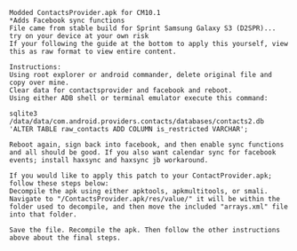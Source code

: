     Modded ContactsProvider.apk for CM10.1
    *Adds Facebook sync functions
    File came from stable build for Sprint Samsung Galaxy S3 (D2SPR)... try on your device at your own risk
    If your following the guide at the bottom to apply this yourself, view this as raw format to view entire content.
    
    Instructions:
    Using root explorer or android commander, delete original file and copy over mine.
    Clear data for contactsprovider and facebook and reboot.
    Using either ADB shell or terminal emulator execute this command:
    
    sqlite3 /data/data/com.android.providers.contacts/databases/contacts2.db 'ALTER TABLE raw_contacts ADD COLUMN is_restricted VARCHAR';
    
    Reboot again, sign back into facebook, and then enable sync functions and all should be good. If you also want calendar sync for facebook events; install haxsync and haxsync jb workaround.
    
    If you would like to apply this patch to your ContactProvider.apk; follow these steps below:
    Decompile the apk using either apktools, apkmultitools, or smali.
    Navigate to "/ContactsProvider.apk/res/value/" it will be within the folder used to decompile, and then move the included "arrays.xml" file into that folder.
    
    Save the file. Recompile the apk. Then follow the other instructions above about the final steps.
